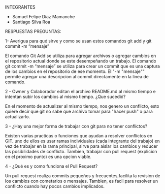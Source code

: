INTEGRANTES
- Samuel Felipe Díaz Mamanche
- Santiago Silva Roa

RESPUESTAS PREGUNTAS: 

1- Averigua para qué sirve y como se usan estos comandos git add y git commit -m “mensaje”

El comando Git Add se utiliza para agregar archivos o agregar cambios en el repositorio actual donde se este desempeñando un trabajo.
El comando git commit -m “mensaje” se utiliza para crear un commit que es una captura de los cambios en el repositorio de ese momento. El "-m "mensaje"" permite agregar una descripcion al commit directamente en la linea de comando.

2 - Owner y Colaborador editan el archivo README.md al mismo tiempo e intentan subir los cambios al mismo tiempo. ¿Que sucedió?

En el momento de actualizer al mismo tiempo, nos genero un conflicto, esto quiere decir que git no sabe que archivo tomar para "hacer push" o para actualizarlo.

3 - ¿Hay una mejor forma de trabajar con git para no tener conflictos?

Existen varias practicas o funciones que ayudan a resolver conflictos en GIT. uno de ellos es usar ramas individuales (cada integrante del trabajo) en vez de trabajar en la rama principal, sirve para aislar los cambios y reducer las posibilidades de conflicto. Tambien, trabajar con pull request (explicion en el proximo punto) es una opcion viable.

4 - ¿Qué es y como funciona el Pull Request?

Un pull request realiza commits pequeños y frecuentes,facilita la revision de los cambios con cometarios o mensajes. Tambien, es facil para resolver un conflicto cuando hay pocos cambios implicados.